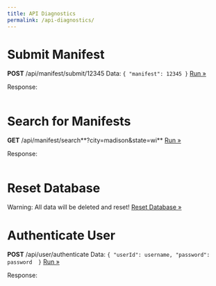 ```yaml
---
title: API Diagnostics
permalink: /api-diagnostics/
---
```


# Submit Manifest

**POST** /api/manifest/submit/12345
Data: `{ "manifest": 12345 }`
<a href="javascript:submitManifest();">Run »</a>

Response:
<pre><code id="submit-manifest-response"></code></pre>

# Search for Manifests

**GET** /api/manifest/search**?city=madison&state=wi**
<a href="javascript:searchManifest();">Run »</a>

Response:
<pre><code id="search-manifest-response"></code></pre>

# Reset Database

Warning: All data will be deleted and reset!
<a href="javascript:resetDatabase();">Reset Database »</a>

# Authenticate User

**POST** /api/user/authenticate
Data: `{ "userId": username, "password": password  }`
<a href="javascript:authenticateUser();">Run »</a>

Response:
<pre><code id="authenticate-user-response"></code></pre>

<script>
  
  function prettyJson(data) {
    return JSON.stringify(data, null, 2);
  }
  
  function submitManifest() {
    $.ajax({
      type: 'POST',
      url: '/api/manifest/submit/12345',
      data: '{ "manifest": 12345 }'
    })
    .done(function(data, textStatus, xhr) {
      var res = xhr.status + " " + xhr.statusText;
      res += "\n" + data;
      $('#submit-manifest-response').append(res);
    });
  }
  
  function searchManifest() {
    $.ajax({
      type: 'GET',
      url: '/api/manifest/search?city=madison&state=wi',
    })
    .done(function(data, textStatus, xhr) {
      var res = xhr.status + " " + xhr.statusText;
      res += "\n" + prettyJson(data);
      $('#search-manifest-response').text(res);
    });
  }
  
  function resetDatabase() {
    $.get('/reset', function(data) {
      alert(data);
    });
  }

  function authenticateUser() {
    $.ajax({
      type: 'POST',
      url: '/api/user/authenticate',
      data: '{ "userId": "fail", "password": "fail" }'
    })
    .done(function(data, textStatus, xhr) {
      var res = xhr.status + " " + xhr.statusText;
      res += "\n" + prettyJson(data);
      $('#authenticate-user-response').text(res);
    });
  }
  

</script>

